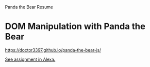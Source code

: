 Panda the Bear Resume
# DOM Manipulation with Panda the Bear
https://doctor3397.github.io/panda-the-bear-js/

[See assignment in Alexa.](https://alexa.bitmaker.co/cohorts/67/assignments/2051/latest)
